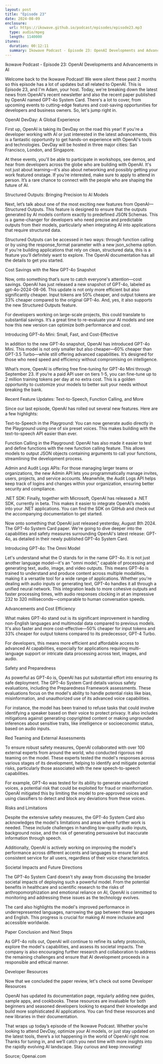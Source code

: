 ```yaml
---
layout: post
title: "Episode 23"
date: 2024-08-09
enclosure:
  url: https://ikowave.github.io/podcast/episodes/episode23.mp3
  type: audio/mpeg
  length: 1140000
itunes:
  duration: 00:12:11
  summary: Ikowave Podcast - Episode 23: OpenAI Developments and Advancements in AI
---
```

Ikowave Podcast - Episode 23: OpenAI Developments and Advancements in AI


Welcome back to the Ikowave Podcast! We were silent these past 2 months so this episode has a lot of updates but all related to OpenAI. This is Episode 23, and I'm Adam, your host. Today, we're breaking down the latest news from OpenAI's recent newsletter and also the recent paper published by OpenAI named GPT-4o System Card. There's a lot to cover, from upcoming events to cutting-edge features and cost-saving opportunities for developers and business owners. So, let's jump right in.


OpenAI DevDay: A Global Experience


First up, OpenAI is taking its DevDay on the road this year! If you're a developer working with AI or just interested in the latest advancements, this is a fantastic opportunity to get hands-on experience with OpenAI's tools and technologies. DevDay will be hosted in three major cities: San Francisco, London, and Singapore.


At these events, you'll be able to participate in workshops, see demos, and hear from developers across the globe who are building with OpenAI. It's not just about learning—it's also about networking and possibly getting your work featured onstage. If you're interested, make sure to apply to attend in person. It’s a rare chance to connect with the people who are shaping the future of AI.


Structured Outputs: Bringing Precision to AI Models


Next, let’s talk about one of the most exciting new features from OpenAI—Structured Outputs. This feature is designed to ensure that the outputs generated by AI models conform exactly to predefined JSON Schemas. This is a game-changer for developers who need precise and predictable outputs from their models, particularly when integrating AI into applications that require structured data.


Structured Outputs can be accessed in two ways: through function calling or by using the response_format parameter with a new json_schema option. If you're building applications that rely on clean, structured data, this is a feature you’ll definitely want to explore. The OpenAI documentation has all the details to get you started.


Cost Savings with the New GPT-4o Snapshot


Now, onto something that’s sure to catch everyone's attention—cost savings. OpenAI has just released a new snapshot of GPT-4o, labeled as gpt-4o-2024-08-06. This update is not only more efficient but also significantly cheaper. Input tokens are 50% cheaper, and output tokens are 33% cheaper compared to the original GPT-4o. And, yes, it also supports the new Structured Outputs feature.


For developers working on large-scale projects, this could translate to substantial savings. It’s a great time to re-evaluate your AI models and see how this new version can optimize both performance and cost.


Introducing GPT-4o Mini: Small, Fast, and Cost-Effective


In addition to the new GPT-4o snapshot, OpenAI has introduced GPT-4o Mini. This model is not only smaller but also cheaper—60% cheaper than GPT-3.5 Turbo—while still offering advanced capabilities. It’s designed for those who need speed and efficiency without compromising on intelligence.


What’s more, OpenAI is offering free fine-tuning for GPT-4o Mini through September 23. If you’re a paid API user on tiers 1-5, you can fine-tune up to 2 million training tokens per day at no extra cost. This is a golden opportunity to customize your models to better suit your needs without breaking the bank.


Recent Feature Updates: Text-to-Speech, Function Calling, and More


Since our last episode, OpenAI has rolled out several new features. Here are a few highlights:


Text-to-Speech in the Playground: You can now generate audio directly in the Playground using one of six preset voices. This makes building with the text-to-speech API easier than ever.


Function Calling in the Playground: OpenAI has also made it easier to test and define functions with the new function calling feature. This allows models to output JSON objects containing arguments to call your functions, streamlining the development process.


Admin and Audit Logs APIs: For those managing larger teams or organizations, the new Admin API lets you programmatically manage invites, users, projects, and service accounts. Meanwhile, the Audit Logs API helps keep track of logins and changes within your organization, ensuring better security and compliance.


.NET SDK: Finally, together with Microsoft, OpenAI has released a .NET SDK, currently in beta. This makes it easier to integrate OpenAI’s models into your .NET applications. You can find the SDK on GitHub and check out the accompanying documentation to get started.


Now onto something that OpenAI just released yesterday, August 8th 2024. The GPT-4o System Card paper. We're going to dive deeper into the capabilities and safety measures surrounding OpenAI's latest release: GPT-4o, as detailed in their newly published GPT-4o System Card.


Introducing GPT-4o: The Omni Model


Let's understand what the O stands for in the name GPT-4o. It is not just another language model—it's an "omni model," capable of processing and generating text, audio, image, and video outputs. This means GPT-4o is trained to understand and produce content across multiple modalities, making it a versatile tool for a wide range of applications. Whether you're dealing with audio inputs or generating text, GPT-4o handles it all through a unified neural network. This integration leads to more cohesive outputs and faster processing times, with audio responses clocking in at an impressive 232 to 320 milliseconds—comparable to human conversation speeds.


Advancements and Cost Efficiency


What makes GPT-4o stand out is its significant improvement in handling non-English languages and multimodal data compared to previous models. It's also faster and more cost-effective—50% cheaper for input tokens and 33% cheaper for output tokens compared to its predecessor, GPT-4 Turbo.


For developers, this means more efficient and affordable access to advanced AI capabilities, especially for applications requiring multi-language support or intricate data processing across text, images, and audio.


Safety and Preparedness


As powerful as GPT-4o is, OpenAI has put substantial effort into ensuring its safe deployment. The GPT-4o System Card details various safety evaluations, including the Preparedness Framework assessments. These evaluations focus on the model's ability to handle potential risks like bias, misinformation, and unauthorized use of its advanced voice capabilities.


For instance, the model has been trained to refuse tasks that could involve identifying a speaker based on their voice to protect privacy. It also includes mitigations against generating copyrighted content or making ungrounded inferences about sensitive traits, like intelligence or socioeconomic status, based on audio inputs.


Red Teaming and External Assessments


To ensure robust safety measures, OpenAI collaborated with over 100 external experts from around the world, who conducted rigorous red teaming on the model. These experts tested the model's responses across various stages of its development, helping to identify and mitigate potential risks, particularly those associated with the new speech-to-speech capabilities.


For example, GPT-4o was tested for its ability to generate unauthorized voices, a potential risk that could be exploited for fraud or misinformation. OpenAI mitigated this by limiting the model to pre-approved voices and using classifiers to detect and block any deviations from these voices.


Risks and Limitations


Despite the extensive safety measures, the GPT-4o System Card also acknowledges the model's limitations and areas where further work is needed. These include challenges in handling low-quality audio inputs, background noise, and the risk of generating persuasive but inaccurate information through speech.


Additionally, OpenAI is actively working on improving the model's performance across different accents and languages to ensure fair and consistent service for all users, regardless of their voice characteristics.


Societal Impacts and Future Directions


The GPT-4o System Card doesn't shy away from discussing the broader societal impacts of deploying such a powerful model. From the potential benefits in healthcare and scientific research to the risks of anthropomorphization and emotional reliance on AI, OpenAI is committed to monitoring and addressing these issues as the technology evolves.


The card also highlights the model's improved performance in underrepresented languages, narrowing the gap between these languages and English. This progress is crucial for making AI more inclusive and accessible worldwide.


Paper Conclusion and Next Steps


As GPT-4o rolls out, OpenAI will continue to refine its safety protocols, explore the model's capabilities, and assess its societal impacts. The company is also encouraging further research and collaboration to address the remaining challenges and ensure that AI development proceeds in a responsible and ethical manner.


Developer Resources


Now that we concluded the paper review, let's check out some Developer Resources


OpenAI has updated its documentation page, regularly adding new guides, sample apps, and cookbooks. These resources are invaluable for both beginners and seasoned developers looking to expand their knowledge and build more sophisticated AI applications. You can find these resources and new libraries in their documentation.


That wraps up today’s episode of the Ikowave Podcast. Whether you’re looking to attend DevDay, optimize your AI models, or just stay updated on the latest tools, there’s a lot happening in the world of OpenAI right now. Thanks for tuning in, and we’ll catch you next time with more insights into the rapidly evolving AI landscape. Stay curious and keep innovating!

Source; Openai.com